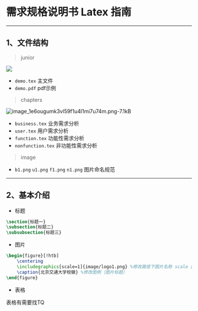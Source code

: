 ﻿# 需求规格说明书 Latex 指南
---

## 1、文件结构

>junior

![][1] 

- `demo.tex` 主文件
- `demo.pdf` pdf示例

>chapters

![image_1e6ougumk3vl59f1u4l1mi7u74m.png-7.1kB][2]

- `business.tex` 业务需求分析
- `user.tex` 用户需求分析
- `function.tex` 功能性需求分析
- `nonfunction.tex` 非功能性需求分析

>image

- `b1.png` `u1.png` `f1.png` `n1.png` 图片命名规范 

---
## 2、基本介绍

- 标题

```tex
\section{标题一}
\subsection{标题二}
\subsubsection{标题三}
```

- 图片
```tex
\begin{figure}[!htb]
	\centering
	\includegraphics[scale=1]{image/logo1.png} %修改路径下图片名称 scale 图片缩放
	\caption{北京交通大学校徽} %修改图例（图片标题）
\end{figure}
```

- 表格

表格有需要找TQ

  [1]: http://static.zybuluo.com/TangWill/ubcwsvy6vx2kacdoofotiame/image_1e6oudr7a1e9j1smv1jpif5rsqq9.png
  [2]: http://static.zybuluo.com/TangWill/aend0odou98uaowcq838ue17/image_1e6ougumk3vl59f1u4l1mi7u74m.png